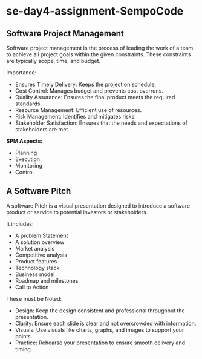 # se-day4-assignment-SempoCode

## **Software Project Management**

Software project management is the process of leading the work of a team to achieve all
project goals within the given constraints. These constraints are typically scope, time, and
budget.

Importance:
- Ensures Timely Delivery: Keeps the project on schedule.
- Cost Control: Manages budget and prevents cost overruns.
- Quality Assurance: Ensures the final product meets the required standards.
- Resource Management: Efficient use of resources.
- Risk Management: Identifies and mitigates risks.
- Stakeholder Satisfaction: Ensures that the needs and expectations of stakeholders are met.

**SPM Aspects:**
* Planning
* Execution
* Monitoring
* Control

## **A Software Pitch**

A software Pitch is a visual presentation designed to introduce a software product or service to potential investors or stakeholders.

It includes:
- A problem Statement
- A solution overview
- Market analysis
- Competitive analysis
- Product features
- Technology stack
- Business model
- Roadmap and milestones
- Call to Action

These must be Noted: 
- Design: Keep the design consistent and professional throughout the presentation.
- Clarity: Ensure each slide is clear and not overcrowded with information.
- Visuals: Use visuals like charts, graphs, and images to support your points.
- Practice: Rehearse your presentation to ensure smooth delivery and timing.
